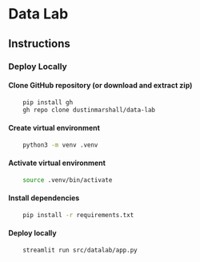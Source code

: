 # Data Lab

## Instructions

### Deploy Locally

#### Clone GitHub repository (or download and extract zip)
```bash
    pip install gh
    gh repo clone dustinmarshall/data-lab
```
#### Create virtual environment
```bash
    python3 -m venv .venv
```  
#### Activate virtual environment
```bash
    source .venv/bin/activate
```  
#### Install dependencies
```bash
    pip install -r requirements.txt
```
#### Deploy locally
```bash
    streamlit run src/datalab/app.py
```






